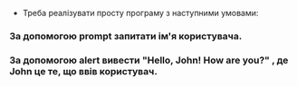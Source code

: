 * Треба реалізувати просту програму з наступними умовами:

### За допомогою prompt запитати ім'я користувача.
### За допомогою alert вивести "Hello, John! How are you?" , де John це те, що ввів користувач.